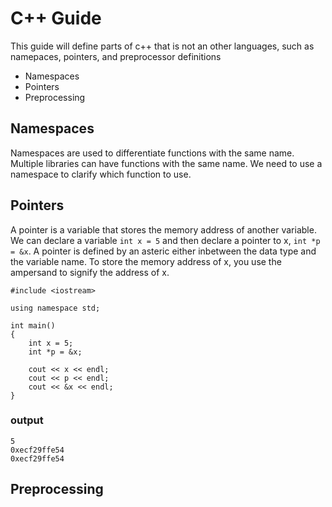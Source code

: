 # C++ Guide 

This guide will define parts of c++ that is not an other languages, such as namepaces, pointers, and preprocessor definitions

* Namespaces
* Pointers
* Preprocessing


## Namespaces
Namespaces are used to differentiate functions with the same name. Multiple libraries can have functions with the same name. We need to use a namespace to
clarify which function to use.

## Pointers
A pointer is a variable that stores the memory address of another variable. We can declare a variable `int x = 5` and then declare a pointer to x, `int *p = &x`. A pointer is defined by an asteric either inbetween the data type and the variable name. To store the memory address of x, you use the ampersand to signify the address of x.

```
#include <iostream>

using namespace std;

int main()
{
    int x = 5;
    int *p = &x;

    cout << x << endl;
    cout << p << endl;
    cout << &x << endl;
}
```
### output
```
5
0xecf29ffe54
0xecf29ffe54
 ```
 
 ## Preprocessing
